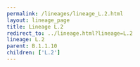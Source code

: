 ```yaml
---
permalink: /lineages/lineage_L.2.html
layout: lineage_page
title: Lineage L.2
redirect_to: ../lineage.html?lineage=L.2
lineage: L.2
parent: B.1.1.10
children: ['L.2']
---
```

